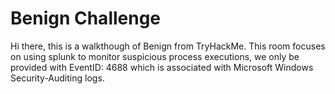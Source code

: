 # Benign Challenge 
Hi there, this is a walkthough of Benign from TryHackMe. This room focuses on using splunk to monitor suspicious process executions, we only be provided with EventID: 4688 which is associated with Microsoft Windows Security-Auditing logs. 
